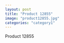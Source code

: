 ```yaml
---
layout: post
title: "Product 12855"
image: "product12855.jpg"
categories: "category1"
---
```

Product 12855
